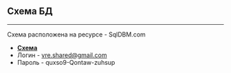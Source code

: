 ## Схема БД
___
Схема расположена на ресурсе - SqlDBM.com

* **[Схема](https://app.sqldbm.com/SQLServer/Edit/p219190/)**
* Логин - vre.shared@gmail.com
* Пароль - quxso9-Qontaw-zuhsup
